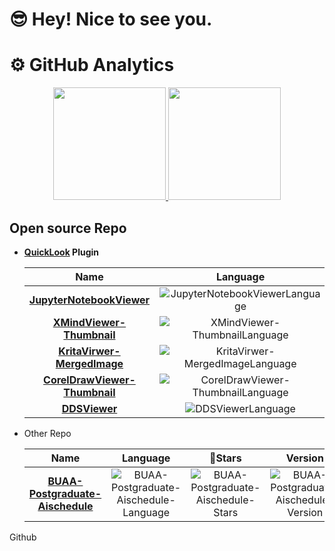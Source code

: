 

# :sunglasses: Hey! Nice to see you.



# :gear: GitHub Analytics
<p align="center">
<a href="https://github.com/zhangkaihua88">
  <img height="180em" src="https://github-readme-stats.vercel.app/api?username=zhangkaihua88&show_icons=true&include_all_commits=true&count_private=true"/>
  <img height="180em" src="https://github-readme-stats.vercel.app/api/top-langs/?username=zhangkaihua88&layout=compact&langs_count=8"/>
</a>
</p>

## Open source Repo

- **[QuickLook](https://github.com/QL-Win/QuickLook) Plugin**
    
    |Name|Language|:star2:Stars|Downloads|Version|License|
    |:-:|:-:|:-:|:-:|:-:|:-:|
    |**[JupyterNotebookViewer]**|![JupyterNotebookViewerLanguage]|![JupyterNotebookViewerStars]|![JupyterNotebookViewerDownloads]|![JupyterNotebookViewerVersion]|![JupyterNotebookViewerLicense]|
    |**[XMindViewer-Thumbnail]**|![XMindViewer-ThumbnailLanguage]|![XMindViewer-ThumbnailStars]|![XMindViewer-ThumbnailDownloads]|![XMindViewer-ThumbnailVersion]|![XMindViewer-ThumbnailLicense]|
    |**[KritaVirwer-MergedImage]**|![KritaVirwer-MergedImageLanguage]|![KritaVirwer-MergedImageStars]|![KritaVirwer-MergedImageDownloads]|![KritaVirwer-MergedImageVersion]|![KritaVirwer-MergedImageLicense]|
    |**[CorelDrawViewer-Thumbnail]**|![CorelDrawViewer-ThumbnailLanguage]|![CorelDrawViewer-ThumbnailStars]|![CorelDrawViewer-ThumbnailDownloads]|![CorelDrawViewer-ThumbnailVersion]|![CorelDrawViewer-ThumbnailLicense]|
    |**[DDSViewer]**|![DDSViewerLanguage]|![DDSViewerStars]|![DDSViewerDownloads]|![DDSViewerVersion]|![DDSViewerLicense]|


[JupyterNotebookViewer]: https://github.com/zhangkaihua88/QuickLook.Plugin.JupyterNotebookViewer
[JupyterNotebookViewerDownloads]: https://img.shields.io/github/downloads/zhangkaihua88/QuickLook.Plugin.JupyterNotebookViewer/total?color=success
[JupyterNotebookViewerVersion]: https://img.shields.io/github/v/release/zhangkaihua88/QuickLook.Plugin.JupyterNotebookViewer
[JupyterNotebookViewerStars]: https://img.shields.io/github/stars/zhangkaihua88/QuickLook.Plugin.JupyterNotebookViewer
[JupyterNotebookViewerLicense]: https://img.shields.io/github/license/zhangkaihua88/QuickLook.Plugin.JupyterNotebookViewer
[JupyterNotebookViewerLanguage]: https://img.shields.io/github/languages/top/zhangkaihua88/QuickLook.Plugin.JupyterNotebookViewer

[XMindViewer-Thumbnail]: https://github.com/zhangkaihua88/QuickLook.Plugin.XMindViewer-Thumbnail
[XMindViewer-ThumbnailDownloads]: https://img.shields.io/github/downloads/zhangkaihua88/QuickLook.Plugin.XMindViewer-Thumbnail/total?color=success
[XMindViewer-ThumbnailVersion]: https://img.shields.io/github/v/release/zhangkaihua88/QuickLook.Plugin.XMindViewer-Thumbnail
[XMindViewer-ThumbnailStars]: https://img.shields.io/github/stars/zhangkaihua88/QuickLook.Plugin.XMindViewer-Thumbnail
[XMindViewer-ThumbnailLicense]: https://img.shields.io/github/license/zhangkaihua88/QuickLook.Plugin.XMindViewer-Thumbnail
[XMindViewer-ThumbnailLanguage]: https://img.shields.io/github/languages/top/zhangkaihua88/QuickLook.Plugin.XMindViewer-Thumbnail

[KritaVirwer-MergedImage]: https://github.com/zhangkaihua88/QuickLook.Plugin.KritaVirwer-MergedImage
[KritaVirwer-MergedImageDownloads]: https://img.shields.io/github/downloads/zhangkaihua88/QuickLook.Plugin.KritaVirwer-MergedImage/total?color=success
[KritaVirwer-MergedImageVersion]: https://img.shields.io/github/v/release/zhangkaihua88/QuickLook.Plugin.KritaVirwer-MergedImage
[KritaVirwer-MergedImageStars]: https://img.shields.io/github/stars/zhangkaihua88/QuickLook.Plugin.KritaVirwer-MergedImage
[KritaVirwer-MergedImageLicense]: https://img.shields.io/github/license/zhangkaihua88/QuickLook.Plugin.KritaVirwer-MergedImage
[KritaVirwer-MergedImageLanguage]: https://img.shields.io/github/languages/top/zhangkaihua88/QuickLook.Plugin.KritaVirwer-MergedImage

[CorelDrawViewer-Thumbnail]: https://github.com/zhangkaihua88/QuickLook.Plugin.CorelDrawViewer-Thumbnail
[CorelDrawViewer-ThumbnailDownloads]: https://img.shields.io/github/downloads/zhangkaihua88/QuickLook.Plugin.CorelDrawViewer-Thumbnail/total?color=success
[CorelDrawViewer-ThumbnailVersion]: https://img.shields.io/github/v/release/zhangkaihua88/QuickLook.Plugin.CorelDrawViewer-Thumbnail
[CorelDrawViewer-ThumbnailStars]: https://img.shields.io/github/stars/zhangkaihua88/QuickLook.Plugin.CorelDrawViewer-Thumbnail
[CorelDrawViewer-ThumbnailLicense]: https://img.shields.io/github/license/zhangkaihua88/QuickLook.Plugin.CorelDrawViewer-Thumbnail
[CorelDrawViewer-ThumbnailLanguage]: https://img.shields.io/github/languages/top/zhangkaihua88/QuickLook.Plugin.CorelDrawViewer-Thumbnail

[DDSViewer]: https://github.com/zhangkaihua88/QuickLook.Plugin.DDSViewer
[DDSViewerDownloads]: https://img.shields.io/github/downloads/zhangkaihua88/QuickLook.Plugin.DDSViewer/total?color=success
[DDSViewerVersion]: https://img.shields.io/github/v/release/zhangkaihua88/QuickLook.Plugin.DDSViewer
[DDSViewerStars]: https://img.shields.io/github/stars/zhangkaihua88/QuickLook.Plugin.DDSViewer
[DDSViewerLicense]: https://img.shields.io/github/license/zhangkaihua88/QuickLook.Plugin.DDSViewer
[DDSViewerLanguage]: https://img.shields.io/github/languages/top/zhangkaihua88/QuickLook.Plugin.DDSViewer

- Other Repo

    |Name|Language|:star2:Stars|Version|License|
    |:-:|:-:|:-:|:-:|:-:|
    |**[BUAA-Postgraduate-Aischedule]**|![BUAA-Postgraduate-Aischedule-Language]|![BUAA-Postgraduate-Aischedule-Stars]|![BUAA-Postgraduate-Aischedule-Version]|![BUAA-Postgraduate-Aischedule-License]|

[BUAA-Postgraduate-Aischedule]: https://github.com/zhangkaihua88/BUAA-Postgraduate-Aischedule
[BUAA-Postgraduate-Aischedule-Language]: https://img.shields.io/github/languages/top/zhangkaihua88/BUAA-Postgraduate-Aischedule
[BUAA-Postgraduate-Aischedule-Stars]: https://img.shields.io/github/stars/zhangkaihua88/BUAA-Postgraduate-Aischedule
[BUAA-Postgraduate-Aischedule-License]: https://img.shields.io/github/license/zhangkaihua88/BUAA-Postgraduate-Aischedule
[BUAA-Postgraduate-Aischedule-Version]: https://img.shields.io/badge/version-Ver.3604-blue?logo=xiaomi


<link rel="stylesheet" type="text/css" href=".\style.css">
<link rel="stylesheet" href="https://cdnjs.cloudflare.com/ajax/libs/font-awesome/5.15.3/css/all.min.css"/>

<div class="wrapper">
    <div class="button">
      <div class="icon">
        <i class="fab fa-github"></i>
      </div>
      <span>Github</span>
    </div>
</div>


<!-- - [Awesome-Social-Media-Buttons-with-Hover-Animation-](https://github.com/Call-me-phoenix/Awesome-Social-Media-Buttons-with-Hover-Animation-) -->

<!--
**zhangkaihua88/zhangkaihua88** is a ✨ _special_ ✨ repository because its `README.md` (this file) appears on your GitHub profile.

Here are some ideas to get you started:

- 🔭 I’m currently working on ...
- 🌱 I’m currently learning ...
- 👯 I’m looking to collaborate on ...
- 🤔 I’m looking for help with ...
- 💬 Ask me about ...
- 📫 How to reach me: ...
- 😄 Pronouns: ...
- ⚡ Fun fact: ...
-->
